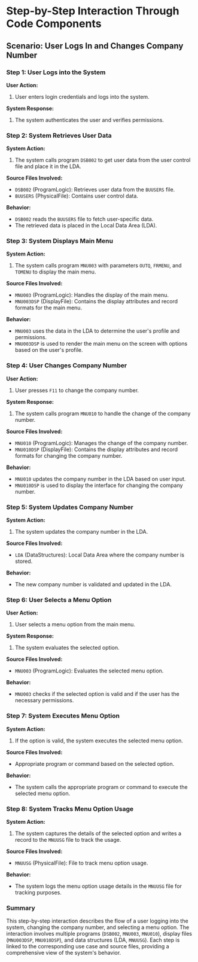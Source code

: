 # Step-by-Step Interaction Through Code Components

## Scenario: User Logs In and Changes Company Number

### Step 1: User Logs into the System

**User Action:**
1. User enters login credentials and logs into the system.

**System Response:**
1. The system authenticates the user and verifies permissions.

### Step 2: System Retrieves User Data

**System Action:**
1. The system calls program `DSB002` to get user data from the user control file and place it in the LDA.

**Source Files Involved:**
- `DSB002` (ProgramLogic): Retrieves user data from the `BUUSERS` file.
- `BUUSERS` (PhysicalFile): Contains user control data.

**Behavior:**
- `DSB002` reads the `BUUSERS` file to fetch user-specific data.
- The retrieved data is placed in the Local Data Area (LDA).

### Step 3: System Displays Main Menu

**System Action:**
1. The system calls program `MNU003` with parameters `OUTQ`, `FRMENU`, and `TOMENU` to display the main menu.

**Source Files Involved:**
- `MNU003` (ProgramLogic): Handles the display of the main menu.
- `MNU003DSP` (DisplayFile): Contains the display attributes and record formats for the main menu.

**Behavior:**
- `MNU003` uses the data in the LDA to determine the user's profile and permissions.
- `MNU003DSP` is used to render the main menu on the screen with options based on the user's profile.

### Step 4: User Changes Company Number

**User Action:**
1. User presses `F11` to change the company number.

**System Response:**
1. The system calls program `MNU010` to handle the change of the company number.

**Source Files Involved:**
- `MNU010` (ProgramLogic): Manages the change of the company number.
- `MNU010DSP` (DisplayFile): Contains the display attributes and record formats for changing the company number.

**Behavior:**
- `MNU010` updates the company number in the LDA based on user input.
- `MNU010DSP` is used to display the interface for changing the company number.

### Step 5: System Updates Company Number

**System Action:**
1. The system updates the company number in the LDA.

**Source Files Involved:**
- `LDA` (DataStructures): Local Data Area where the company number is stored.

**Behavior:**
- The new company number is validated and updated in the LDA.

### Step 6: User Selects a Menu Option

**User Action:**
1. User selects a menu option from the main menu.

**System Response:**
1. The system evaluates the selected option.

**Source Files Involved:**
- `MNU003` (ProgramLogic): Evaluates the selected menu option.

**Behavior:**
- `MNU003` checks if the selected option is valid and if the user has the necessary permissions.

### Step 7: System Executes Menu Option

**System Action:**
1. If the option is valid, the system executes the selected menu option.

**Source Files Involved:**
- Appropriate program or command based on the selected option.

**Behavior:**
- The system calls the appropriate program or command to execute the selected menu option.

### Step 8: System Tracks Menu Option Usage

**System Action:**
1. The system captures the details of the selected option and writes a record to the `MNUUSG` file to track the usage.

**Source Files Involved:**
- `MNUUSG` (PhysicalFile): File to track menu option usage.

**Behavior:**
- The system logs the menu option usage details in the `MNUUSG` file for tracking purposes.

### Summary

This step-by-step interaction describes the flow of a user logging into the system, changing the company number, and selecting a menu option. The interaction involves multiple programs (`DSB002`, `MNU003`, `MNU010`), display files (`MNU003DSP`, `MNU010DSP`), and data structures (LDA, `MNUUSG`). Each step is linked to the corresponding use case and source files, providing a comprehensive view of the system's behavior.